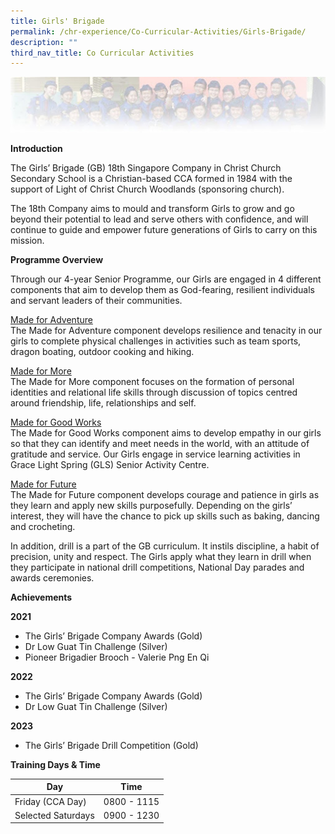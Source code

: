 ```yaml
---
title: Girls' Brigade
permalink: /chr-experience/Co-Curricular-Activities/Girls-Brigade/
description: ""
third_nav_title: Co Curricular Activities
---
```

![](/images/CCA/GB.jpg)

**Introduction**

The Girls’ Brigade (GB) 18th Singapore Company in Christ Church Secondary School is a Christian-based CCA formed in 1984 with the support of Light of Christ Church Woodlands (sponsoring church). 

The 18th Company aims to mould and transform Girls to grow and go beyond their potential to lead and serve others with confidence, and will continue to guide and empower future generations of Girls to carry on this mission. 


**Programme Overview**

Through our 4-year Senior Programme, our Girls are engaged in 4 different components that aim to develop them as God-fearing, resilient individuals and servant leaders of their communities.

<u>Made for Adventure</u><br>
The Made for Adventure component develops resilience and tenacity in our girls to complete physical challenges in activities such as team sports, dragon boating, outdoor cooking and hiking.
 
<u>Made for More</u><br>
The Made for More component focuses on the formation of personal identities and relational life skills through discussion of topics centred around friendship, life, relationships and self. 

<u>Made for Good Works</u><br>
The Made for Good Works component aims to develop empathy in our girls so that they can identify and meet needs in the world, with an attitude of gratitude and service. Our Girls engage in service learning activities in Grace Light Spring (GLS) Senior Activity Centre. 

<u>Made for Future</u><br>
The Made for Future component develops courage and patience in girls as they learn and apply new skills purposefully. Depending on the girls’ interest, they will have the chance to pick up skills such as baking, dancing and crocheting.  

In addition, drill is a part of the GB curriculum. It instils discipline, a habit of precision, unity and respect. The Girls apply what they learn in drill when they participate in national drill competitions, National Day parades and awards ceremonies.


**Achievements**

**2021** <br>
- The Girls’ Brigade Company Awards (Gold)
- Dr Low Guat Tin Challenge (Silver)
- Pioneer Brigadier Brooch - Valerie Png En Qi

**2022** <br>
- The Girls’ Brigade Company Awards (Gold)
- Dr Low Guat Tin Challenge (Silver)

**2023**
- The Girls’ Brigade Drill Competition (Gold)

**Training Days &amp; Time**

| Day| Time | 
| -------- | -------- | 
| Friday (CCA Day) | 0800 - 1115 |
|Selected Saturdays| 0900 - 1230 |
